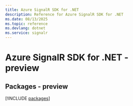 ```yaml
---
title: Azure SignalR SDK for .NET
description: Reference for Azure SignalR SDK for .NET
ms.date: 08/13/2025
ms.topic: reference
ms.devlang: dotnet
ms.service: signalr
---
```

# Azure SignalR SDK for .NET - preview
## Packages - preview
[!INCLUDE [packages](signalr-index.md)]